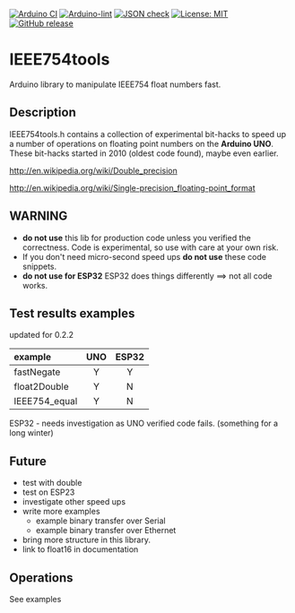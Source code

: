 
[![Arduino CI](https://github.com/RobTillaart/IEEE754tools/workflows/Arduino%20CI/badge.svg)](https://github.com/marketplace/actions/arduino_ci)
[![Arduino-lint](https://github.com/RobTillaart/IEEE754tools/actions/workflows/arduino-lint.yml/badge.svg)](https://github.com/RobTillaart/IEEE754tools/actions/workflows/arduino-lint.yml)
[![JSON check](https://github.com/RobTillaart/IEEE754tools/actions/workflows/jsoncheck.yml/badge.svg)](https://github.com/RobTillaart/IEEE754tools/actions/workflows/jsoncheck.yml)
[![License: MIT](https://img.shields.io/badge/license-MIT-green.svg)](https://github.com/RobTillaart/IEEE754tools/blob/master/LICENSE)
[![GitHub release](https://img.shields.io/github/release/RobTillaart/IEEE754tools.svg?maxAge=3600)](https://github.com/RobTillaart/IEEE754tools/releases)


# IEEE754tools

Arduino library to manipulate IEEE754 float numbers fast.


## Description

IEEE754tools.h contains a collection of experimental bit-hacks to speed up 
a number of operations on floating point numbers on the **Arduino UNO**.
These bit-hacks started in 2010 (oldest code found), maybe even earlier.

http://en.wikipedia.org/wiki/Double_precision

http://en.wikipedia.org/wiki/Single-precision_floating-point_format


## WARNING

- **do not use** this lib for production code unless you verified the correctness.
Code is experimental, so use with care at your own risk.
- If you don't need micro-second speed ups **do not use** these code snippets.
- **do not use for ESP32** ESP32 does things differently ==> not all code works.


## Test results examples 

updated for 0.2.2

| example       |  UNO   |  ESP32  |
|:--------------|:------:|:-------:|
| fastNegate    |   Y    |    Y    |
| float2Double  |   Y    |    N    |
| IEEE754_equal |   Y    |    N    |


ESP32 - needs investigation as UNO verified code fails.
(something for a long winter)


## Future

- test with double
- test on ESP23
- investigate other speed ups
- write more examples
  - example binary transfer over Serial
  - example binary transfer over Ethernet
- bring more structure in this library.
- link to float16 in documentation


## Operations

See examples

